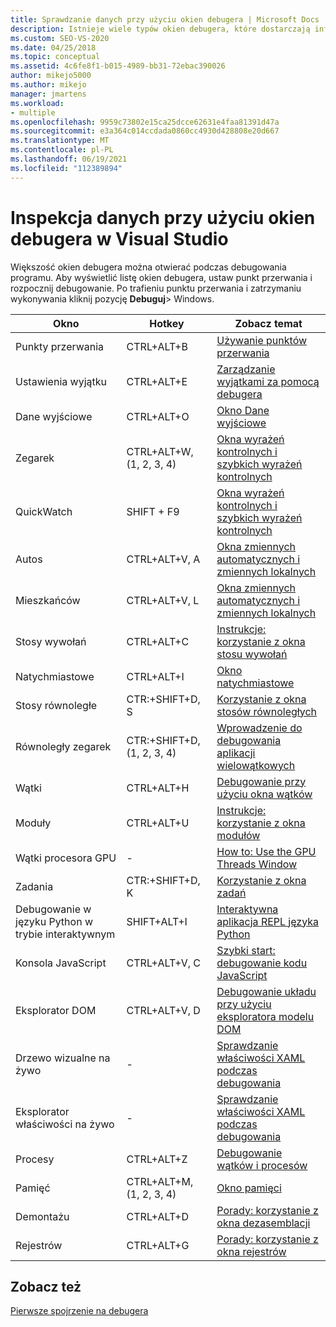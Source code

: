 ```yaml
---
title: Sprawdzanie danych przy użyciu okien debugera | Microsoft Docs
description: Istnieje wiele typów okien debugera, które dostarczają informacje. Ten artykuł zawiera listę typów. Dla każdego z nich znajduje się link do dodatkowych informacji.
ms.custom: SEO-VS-2020
ms.date: 04/25/2018
ms.topic: conceptual
ms.assetid: 4c6fe8f1-b015-4989-bb31-72ebac390026
author: mikejo5000
ms.author: mikejo
manager: jmartens
ms.workload:
- multiple
ms.openlocfilehash: 9959c73802e15ca25dcce62631e4faa81391d47a
ms.sourcegitcommit: e3a364c014ccdada0860cc4930d428808e20d667
ms.translationtype: MT
ms.contentlocale: pl-PL
ms.lasthandoff: 06/19/2021
ms.locfileid: "112389894"
---
```

# <a name="inspect-data-using-debugger-windows-in-visual-studio"></a>Inspekcja danych przy użyciu okien debugera w Visual Studio

Większość okien debugera można otwierać podczas debugowania programu. Aby wyświetlić listę okien debugera, ustaw punkt przerwania i rozpocznij debugowanie. Po trafieniu punktu przerwania i zatrzymaniu wykonywania kliknij pozycję **Debuguj**> Windows.

|Okno|Hotkey|Zobacz temat|
|-|-|-|
|Punkty przerwania|CTRL+ALT+B|[Używanie punktów przerwania](../debugger/using-breakpoints.md)|
|Ustawienia wyjątku|CTRL+ALT+E|[Zarządzanie wyjątkami za pomocą debugera](../debugger/managing-exceptions-with-the-debugger.md)|
|Dane wyjściowe|CTRL+ALT+O|[Okno Dane wyjściowe](../ide/reference/output-window.md)|
|Zegarek|CTRL+ALT+W, (1, 2, 3, 4)|[Okna wyrażeń kontrolnych i szybkich wyrażeń kontrolnych](../debugger/watch-and-quickwatch-windows.md)|
|QuickWatch|SHIFT + F9|[Okna wyrażeń kontrolnych i szybkich wyrażeń kontrolnych](../debugger/watch-and-quickwatch-windows.md)|
|Autos|CTRL+ALT+V, A|[Okna zmiennych automatycznych i zmiennych lokalnych](../debugger/autos-and-locals-windows.md)|
|Mieszkańców|CTRL+ALT+V, L|[Okna zmiennych automatycznych i zmiennych lokalnych](../debugger/autos-and-locals-windows.md)|
|Stosy wywołań|CTRL+ALT+C|[Instrukcje: korzystanie z okna stosu wywołań](../debugger/how-to-use-the-call-stack-window.md)|
|Natychmiastowe|CTRL+ALT+I|[Okno natychmiastowe](../ide/reference/immediate-window.md)|
|Stosy równoległe|CTR:+SHIFT+D, S|[Korzystanie z okna stosów równoległych](../debugger/using-the-parallel-stacks-window.md)|
|Równoległy zegarek|CTR:+SHIFT+D, (1, 2, 3, 4)|[Wprowadzenie do debugowania aplikacji wielowątkowych](../debugger/get-started-debugging-multithreaded-apps.md)|
|Wątki|CTRL+ALT+H|[Debugowanie przy użyciu okna wątków](../debugger/how-to-use-the-threads-window.md)|
|Moduły|CTRL+ALT+U|[Instrukcje: korzystanie z okna modułów](../debugger/how-to-use-the-modules-window.md)|
|Wątki procesora GPU|-|[How to: Use the GPU Threads Window](../debugger/how-to-use-the-gpu-threads-window.md)|
|Zadania|CTR:+SHIFT+D, K|[Korzystanie z okna zadań](../debugger/using-the-tasks-window.md)|
|Debugowanie w języku Python w trybie interaktywnym|SHIFT+ALT+I|[Interaktywna aplikacja REPL języka Python](../python/python-interactive-repl-in-visual-studio.md)|
|Konsola JavaScript|CTRL+ALT+V, C|[Szybki start: debugowanie kodu JavaScript](../debugger/quickstart-debug-javascript-using-the-console.md)|
|Eksplorator DOM|CTRL+ALT+V, D|[Debugowanie układu przy użyciu eksploratora modelu DOM](quickstart-debug-html-and-css.md)|
|Drzewo wizualne na żywo|-|[Sprawdzanie właściwości XAML podczas debugowania](../xaml-tools/inspect-xaml-properties-while-debugging.md)|
|Eksplorator właściwości na żywo|-|[Sprawdzanie właściwości XAML podczas debugowania](../xaml-tools/inspect-xaml-properties-while-debugging.md)|
|Procesy|CTRL+ALT+Z|[Debugowanie wątków i procesów](../debugger/debug-threads-and-processes.md)|
|Pamięć|CTRL+ALT+M, (1, 2, 3, 4)|[Okno pamięci](../debugger/memory-windows.md)|
|Demontażu|CTRL+ALT+D|[Porady: korzystanie z okna dezasemblacji](../debugger/how-to-use-the-disassembly-window.md)|
|Rejestrów|CTRL+ALT+G|[Porady: korzystanie z okna rejestrów](../debugger/how-to-use-the-registers-window.md)|

## <a name="see-also"></a>Zobacz też

[Pierwsze spojrzenie na debugera](../debugger/debugger-feature-tour.md)